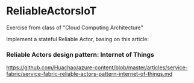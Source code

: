 # ReliableActorsIoT
Exercise from class of "Cloud Computing Architecture"

Implement a stateful Reliable Actor, basing on this article:

### Reliable Actors design pattern: Internet of Things
https://github.com/Huachao/azure-content/blob/master/articles/service-fabric/service-fabric-reliable-actors-pattern-internet-of-things.md
